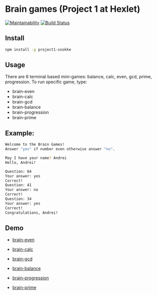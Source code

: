 # Brain games (Project 1 at Hexlet)

[![Maintainability](https://api.codeclimate.com/v1/badges/bbfaaad9f3e260bac854/maintainability)](https://codeclimate.com/github/Snokke/brain-games-hexlet-project1/maintainability)
[![Build Status](https://travis-ci.org/Snokke/brain-games-hexlet-project1.svg?branch=master)](https://travis-ci.org/Snokke/brain-games-hexlet-project1)

## Install

```sh
npm install -g project1-snokke
```

## Usage

There are 6 terminal based mini-games: balance, calc, even, gcd, prime, progression.
To run specific game, type:
* brain-even
* brain-calc
* brain-gcd
* brain-balance
* brain-progression
* brain-prime 

## Example:
```sh
Welcome to the Brain Games!
Answer "yes" if number even otherwise answer "no".

May I have your name? Andrei
Hello, Andrei!

Question: 84
Your answer: yes
Correct!
Question: 41
Your answer: no
Correct!
Question: 34
Your answer: yes
Correct!
Congratulations, Andrei!
```

## Demo

* [brain-even](https://asciinema.org/a/BNSrYmTNGAifL3jQriFTMoC1L)

* [brain-calc](https://asciinema.org/a/wMHyiPGZiLlvMntZeRPpm3c5g)

* [brain-gcd](https://asciinema.org/a/svHVJgAO7omWIpg2aLO4hKA7f)

* [brain-balance](https://asciinema.org/a/K8hjy4K3L0UA5D2PzNuFpAMwK)

* [brain-progression](https://asciinema.org/a/bm1Hap20m9vUNGwT5DI0fnrZO)

* [brain-prime](https://asciinema.org/a/EcGyHOBadTtKQta5v9BHFCl0e)